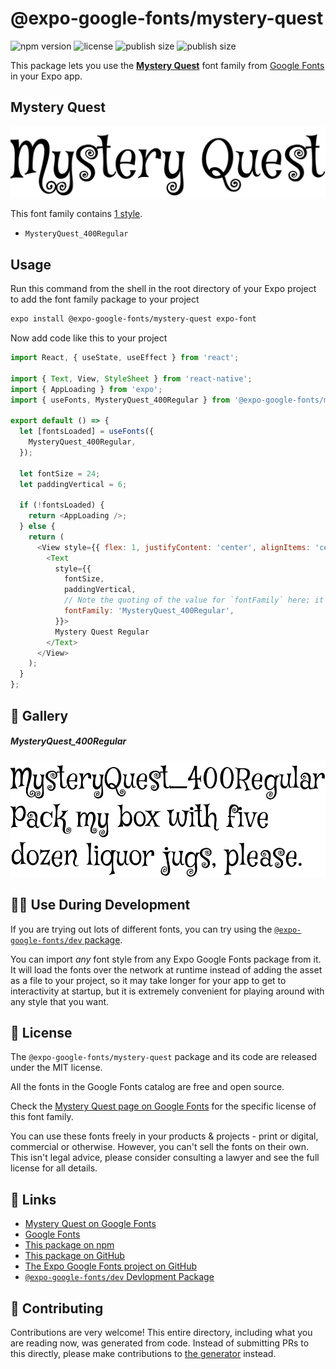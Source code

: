 # @expo-google-fonts/mystery-quest

![npm version](https://flat.badgen.net/npm/v/@expo-google-fonts/mystery-quest)
![license](https://flat.badgen.net/github/license/expo/google-fonts)
![publish size](https://flat.badgen.net/packagephobia/install/@expo-google-fonts/mystery-quest)
![publish size](https://flat.badgen.net/packagephobia/publish/@expo-google-fonts/mystery-quest)

This package lets you use the [**Mystery Quest**](https://fonts.google.com/specimen/Mystery+Quest) font family from [Google Fonts](https://fonts.google.com/) in your Expo app.

## Mystery Quest

![Mystery Quest](./font-family.png)

This font family contains [1 style](#-gallery).

- `MysteryQuest_400Regular`

## Usage

Run this command from the shell in the root directory of your Expo project to add the font family package to your project
```sh
expo install @expo-google-fonts/mystery-quest expo-font
```

Now add code like this to your project
```js
import React, { useState, useEffect } from 'react';

import { Text, View, StyleSheet } from 'react-native';
import { AppLoading } from 'expo';
import { useFonts, MysteryQuest_400Regular } from '@expo-google-fonts/mystery-quest';

export default () => {
  let [fontsLoaded] = useFonts({
    MysteryQuest_400Regular,
  });

  let fontSize = 24;
  let paddingVertical = 6;

  if (!fontsLoaded) {
    return <AppLoading />;
  } else {
    return (
      <View style={{ flex: 1, justifyContent: 'center', alignItems: 'center' }}>
        <Text
          style={{
            fontSize,
            paddingVertical,
            // Note the quoting of the value for `fontFamily` here; it expects a string!
            fontFamily: 'MysteryQuest_400Regular',
          }}>
          Mystery Quest Regular
        </Text>
      </View>
    );
  }
};

```

## 🔡 Gallery

##### MysteryQuest_400Regular
![MysteryQuest_400Regular](./MysteryQuest_400Regular.ttf.png)


## 👩‍💻 Use During Development

If you are trying out lots of different fonts, you can try using the [`@expo-google-fonts/dev` package](https://github.com/expo/google-fonts/tree/master/font-packages/dev#readme).

You can import *any* font style from any Expo Google Fonts package from it. It will load the fonts
over the network at runtime instead of adding the asset as a file to your project, so it may take longer
for your app to get to interactivity at startup, but it is extremely convenient
for playing around with any style that you want.

## 📖 License

The `@expo-google-fonts/mystery-quest` package and its code are released under the MIT license.

All the fonts in the Google Fonts catalog are free and open source.

Check the [Mystery Quest page on Google Fonts](https://fonts.google.com/specimen/Mystery+Quest) for the specific license of this font family.

You can use these fonts freely in your products & projects - print or digital, commercial or otherwise. However, you can't sell the fonts on their own. This isn't legal advice, please consider consulting a lawyer and see the full license for all details.

## 🔗 Links

- [Mystery Quest on Google Fonts](https://fonts.google.com/specimen/Mystery+Quest)
- [Google Fonts](https://fonts.google.com/)
- [This package on npm](https://www.npmjs.com/package/@expo-google-fonts/mystery-quest)
- [This package on GitHub](https://github.com/expo/google-fonts/tree/master/font-packages/mystery-quest)
- [The Expo Google Fonts project on GitHub](https://github.com/expo/google-fonts)
- [`@expo-google-fonts/dev` Devlopment Package](https://github.com/expo/google-fonts/tree/master/font-packages/dev)

## 🤝 Contributing

Contributions are very welcome! This entire directory, including what you are reading now, was generated from code. Instead of submitting PRs to this directly, please make contributions to [the generator](https://github.com/expo/google-fonts/tree/master/packages/generator) instead.
